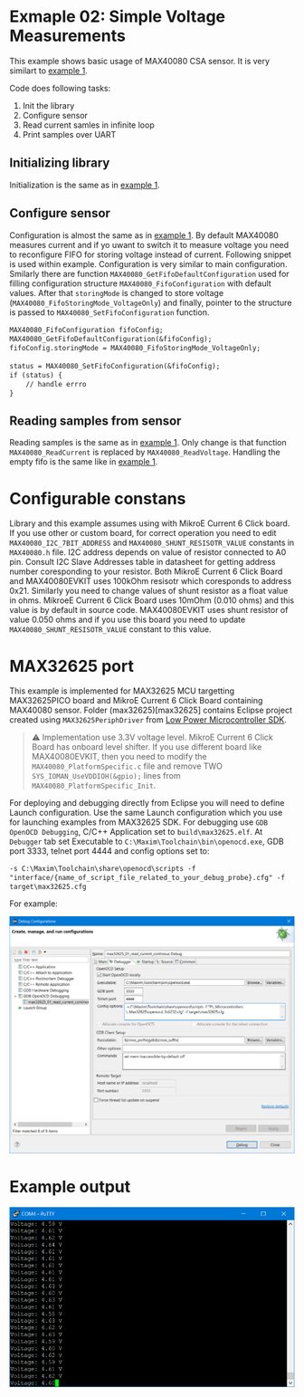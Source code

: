 # Exmaple 02: Simple Voltage Measurements
This example shows basic usage of MAX40080 CSA sensor. It is very similart to [example 1](../01_read_current_continous).

Code does following tasks:

1. Init the library
2. Configure sensor
3. Read current samles in infinite loop
4. Print samples over UART

## Initializing library

Initialization is the same as in [example 1](../01_read_current_continous).


## Configure sensor

Configuration is almost the same as in [example 1](../01_read_current_continous). By default MAX40080 measures current and if yo uwant to switch it to measure voltage you need to reconfigure FIFO for storing voltage instead of current. Following snippet is used within example. Configuration is very similar to main configuration. Smilarly there are function `MAX40080_GetFifoDefaultConfiguration` used for filling configuration structure `MAX40080_FifoConfiguration` with default values. After that `storingMode` is changed to store voltage (`MAX40080_FifoStoringMode_VoltageOnly`) and finally, pointer to the structure is passed to `MAX40080_SetFifoConfiguration` function.

```
MAX40080_FifoConfiguration fifoConfig;
MAX40080_GetFifoDefaultConfiguration(&fifoConfig);
fifoConfig.storingMode = MAX40080_FifoStoringMode_VoltageOnly;

status = MAX40080_SetFifoConfiguration(&fifoConfig);
if (status) {
	// handle errro
}
```

## Reading samples from sensor

Reading samples is the same as in [example 1](../01_read_current_continous). Only change is that function `MAX40080_ReadCurrent` is replaced by `MAX40080_ReadVoltage`. Handling the empty fifo is the same like in [example 1](../01_read_current_continous).

# Configurable constans
Library and this example assumes using with MikroE Current 6 Click board. If you use other or custom board, for correct operation you need to edit `MAX40080_I2C_7BIT_ADDRESS` and `MAX40080_SHUNT_RESISOTR_VALUE` constants in `MAX40080.h` file. I2C address depends on value of resistor connected to A0 pin. Consult I2C Slave Addresses table in datasheet for getting address number coresponding to your resistor. Both MikroE Current 6 Click Board and MAX40080EVKIT uses 100kOhm resisotr which coresponds to address 0x21. Similarly you need to change values of shunt resistor as a float value in ohms. MikroeE Current 6 Click Board uses 10mOhm (0.010 ohms) and this value is by default in source code. MAX40080EVKIT uses shunt resistor of value 0.050 ohms and if you use this board you need to update `MAX40080_SHUNT_RESISOTR_VALUE` constant to this value.

# MAX32625 port
This example is implemented for MAX32625 MCU targetting MAX32625PICO board and MikroE Current 6 Click Board containing MAX40080 sensor. Folder (max32625)[max32625] contains Eclipse project created using `MAX32625PeriphDriver` from [Low Power Microcontroller SDK](https://www.maximintegrated.com/en/design/software-description.html/swpart=SFW0001500A).

> :warning: Implementation use 3.3V voltage level. MikroE Current 6 Click Board has onboard level shifter. If you use different board like MAX40080EVKIT, then you need to modify the `MAX40080_PlatformSpecific.c` file and remove TWO `SYS_IOMAN_UseVDDIOH(&gpio);` lines from `MAX40080_PlatformSpecific_Init`.

For deploying and debugging directly from Eclipse you will need to define Launch configuration. Use the same Launch configuration which you use for launching examples from MAX32625 SDK. For debugging use `GDB OpenOCD Debugging`, C/C++ Application set to `build\max32625.elf`. At `Debugger` tab set Executable to `C:\Maxim\Toolchain\bin\openocd.exe`, GDB port 3333, telnet port 4444 and config options set to:

```
-s C:\Maxim\Toolchain\share\openocd\scripts -f "interface/{name_of_script_file_related_to_your_debug_probe}.cfg" -f target\max32625.cfg
```

For example:

![Configuration of Eclipse launch profile](../01_read_current_continous/readme_assets/max32625_debug_cfg.png)

# Example output

![Example output](readme_assets/output.png)
